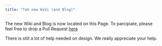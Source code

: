 ```yaml
---
title: "Teh new Wiki (and Blog)"
---
```


The new Wiki and Blog is now located on this Page. To parcipiate, please feel free to drop a Pull Request [here](http://www.github.com/ScriBt/ScriBt.github.io)

There is still a lot of help needed on design. We really appreciate your help.
